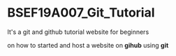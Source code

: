 # BSEF19A007_Git_Tutorial

It's a git and  github tutorial  website for beginners 

on how to started and host a website on **gihub** using **git**
